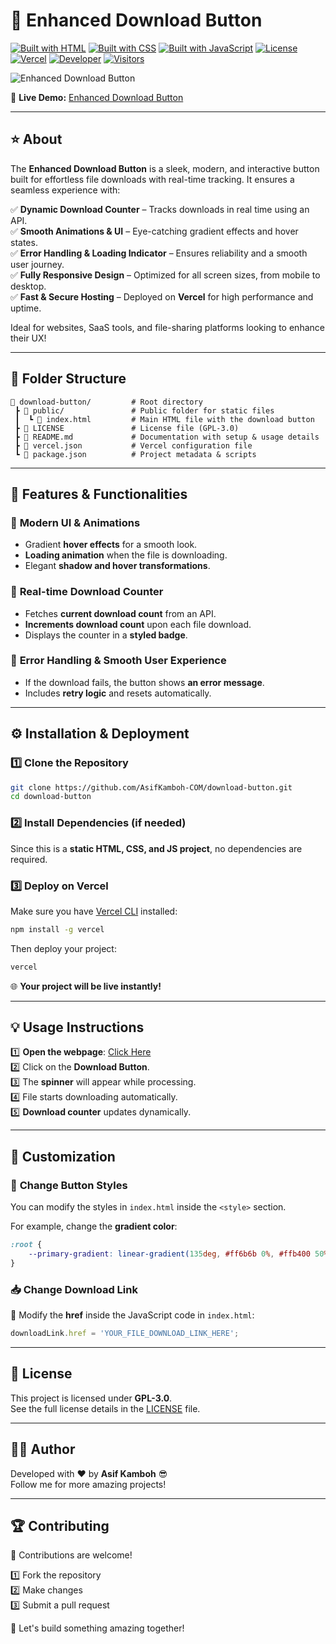 # 📌 Enhanced Download Button  
[![Built with HTML](https://img.shields.io/badge/Built%20with-HTML-orange)](#)
[![Built with CSS](https://img.shields.io/badge/Built%20with-CSS-blue)](#)
[![Built with JavaScript](https://img.shields.io/badge/Built%20with-JavaScript-yellow)](#)
[![License](https://img.shields.io/badge/License-GPL_3.0-blue.svg)](LICENSE)
[![Vercel](https://img.shields.io/badge/Hosted%20on-Vercel-black?logo=vercel)](https://download-button-three.vercel.app/)
[![Developer](https://img.shields.io/badge/Developer-Asif%20Kamboh-blue?style=flat)](https://www.asifkamboh.com)
[![Visitors](https://visitor-badge.laobi.icu/badge?page_id=AsifKamboh-COM.download-button)](#)


![Enhanced Download Button](https://blogger.googleusercontent.com/img/b/R29vZ2xl/AVvXsEhgX2NBmPPEOfYdnvpK1162qW1K9v6Ca5Zjk_peDbbkrp-jGWPjTsekps-fV7L2AeI1n2PyYXN67MhI6rJ9nm2HGwsYpqRTIrFOOZ_YUicyakHbS63_JASdoUFhHMCtctJ9_SnEhbaQwl2UrnPp7Nn5uYV-I56PzB8ka2qA5JYLiJ-OtlOjyDlcQXvGXFfE/s1600/download_button.png)

🔗 **Live Demo:** [Enhanced Download Button](https://download-button-three.vercel.app/)  

---

## ⭐ About  
The **Enhanced Download Button** is a sleek, modern, and interactive button built for effortless file downloads with real-time tracking. It ensures a seamless experience with:  

✅ **Dynamic Download Counter** – Tracks downloads in real time using an API.  
✅ **Smooth Animations & UI** – Eye-catching gradient effects and hover states.  
✅ **Error Handling & Loading Indicator** – Ensures reliability and a smooth user journey.  
✅ **Fully Responsive Design** – Optimized for all screen sizes, from mobile to desktop.  
✅ **Fast & Secure Hosting** – Deployed on **Vercel** for high performance and uptime.  

Ideal for websites, SaaS tools, and file-sharing platforms looking to enhance their UX!

---

## 📂 Folder Structure  

```
📂 download-button/         # Root directory
 ┣ 📂 public/               # Public folder for static files
 ┃  ┗ 📄 index.html         # Main HTML file with the download button
 ┣ 📄 LICENSE               # License file (GPL-3.0)
 ┣ 📄 README.md             # Documentation with setup & usage details
 ┣ 📄 vercel.json           # Vercel configuration file
 ┗ 📄 package.json          # Project metadata & scripts
```

---

## 🌟 Features & Functionalities  

### 🎨 **Modern UI & Animations**  
- Gradient **hover effects** for a smooth look.  
- **Loading animation** when the file is downloading.  
- Elegant **shadow and hover transformations**.  

### 🔢 **Real-time Download Counter**  
- Fetches **current download count** from an API.  
- **Increments download count** upon each file download.  
- Displays the counter in a **styled badge**.  

### 🛑 **Error Handling & Smooth User Experience**  
- If the download fails, the button shows **an error message**.  
- Includes **retry logic** and resets automatically.  

---

## ⚙️ Installation & Deployment  

### 1️⃣ Clone the Repository  
```sh
git clone https://github.com/AsifKamboh-COM/download-button.git
cd download-button
```

### 2️⃣ Install Dependencies (if needed)  
Since this is a **static HTML, CSS, and JS project**, no dependencies are required.  

### 3️⃣ Deploy on **Vercel**  
Make sure you have [Vercel CLI](https://vercel.com/download) installed:  
```sh
npm install -g vercel
```
Then deploy your project:  
```sh
vercel
```
🌐 **Your project will be live instantly!**  

---

## 💡 Usage Instructions  

1️⃣ **Open the webpage**: [Click Here](https://download-button-three.vercel.app/)  
2️⃣ Click on the **Download Button**.  
3️⃣ The **spinner** will appear while processing.  
4️⃣ File starts downloading automatically.  
5️⃣ **Download counter** updates dynamically.  

---

## 📝 Customization  

### 🎨 **Change Button Styles**  
You can modify the styles in `index.html` inside the `<style>` section.  

For example, change the **gradient color**:  
```css
:root {
    --primary-gradient: linear-gradient(135deg, #ff6b6b 0%, #ffb400 50%, #ffeb3b 100%);
}
```

### 📥 **Change Download Link**  
🔗 Modify the **href** inside the JavaScript code in `index.html`:  
```js
downloadLink.href = 'YOUR_FILE_DOWNLOAD_LINK_HERE';
```

---

## 📜 License  
This project is licensed under **GPL-3.0**.  
See the full license details in the [LICENSE](./LICENSE) file.  

---

## 👨‍💻 Author  
Developed with ❤️ by **Asif Kamboh** 😎  
Follow me for more amazing projects! 

---

## 🏆 Contributing  

🤝 Contributions are welcome!  

1️⃣ Fork the repository  
2️⃣ Make changes  
3️⃣ Submit a pull request  

👥 Let's build something amazing together!
